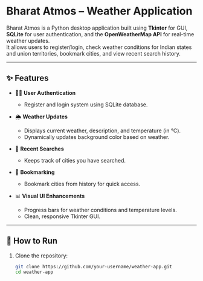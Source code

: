 # Bharat Atmos – Weather Application

Bharat Atmos is a Python desktop application built using **Tkinter** for GUI, **SQLite** for user authentication, and the **OpenWeatherMap API** for real-time weather updates.  
It allows users to register/login, check weather conditions for Indian states and union territories, bookmark cities, and view recent search history.  

---

## ✨ Features
- 🧑‍💻 **User Authentication**  
  - Register and login system using SQLite database.  

- 🌦️ **Weather Updates**  
  - Displays current weather, description, and temperature (in °C).  
  - Dynamically updates background color based on weather.  

- 📜 **Recent Searches**  
  - Keeps track of cities you have searched.  

- 🔖 **Bookmarking**  
  - Bookmark cities from history for quick access.  

- 📊 **Visual UI Enhancements**  
  - Progress bars for weather conditions and temperature levels.  
  - Clean, responsive Tkinter GUI.  

---

## 🚀 How to Run
1. Clone the repository:  
   ```bash
   git clone https://github.com/your-username/weather-app.git
   cd weather-app
